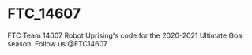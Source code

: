 # FTC_14607

FTC Team 14607 Robot Uprising's code for the 2020-2021 Ultimate Goal season.
Follow us @FTC14607
